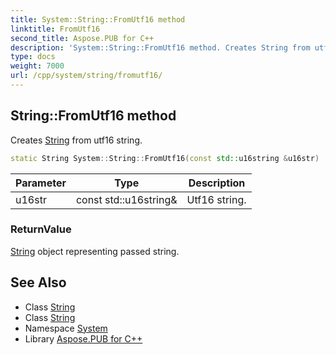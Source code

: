 ```yaml
---
title: System::String::FromUtf16 method
linktitle: FromUtf16
second_title: Aspose.PUB for C++
description: 'System::String::FromUtf16 method. Creates String from utf16 string in C++.'
type: docs
weight: 7000
url: /cpp/system/string/fromutf16/
---
```

## String::FromUtf16 method


Creates [String](../) from utf16 string.

```cpp
static String System::String::FromUtf16(const std::u16string &u16str)
```


| Parameter | Type | Description |
| --- | --- | --- |
| u16str | const std::u16string\& | Utf16 string. |

### ReturnValue

[String](../) object representing passed string.

## See Also

* Class [String](../)
* Class [String](../)
* Namespace [System](../../)
* Library [Aspose.PUB for C++](../../../)
